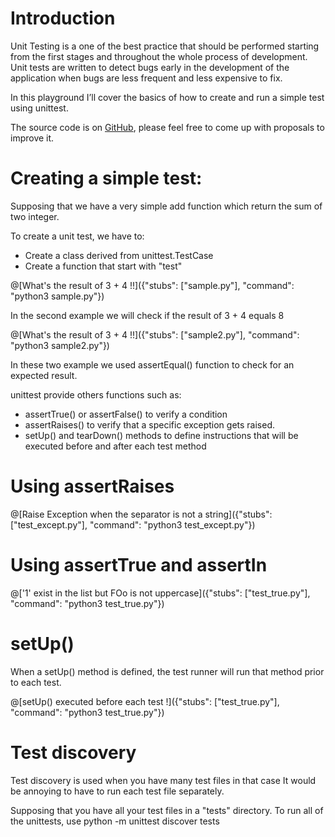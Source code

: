 # Introduction

Unit Testing is a one of the best practice that should be performed starting from the first stages and throughout the whole process of development. Unit tests are written to detect bugs early in the development of the application when bugs are less frequent and less expensive to fix.

In this playground I’ll cover the basics of how to create and run a simple test using unittest.

The source code is on [GitHub](https://github.com/abdesslem/playground-Nru8VX7O), please feel free to come up with proposals to improve it.

# Creating a simple test:

Supposing that we have a very simple add function which return the sum of two integer.

To create a unit test, we have to:

- Create a class derived from unittest.TestCase
- Create a function that start with "test"

@[What's the result of 3 + 4 !!]({"stubs": ["sample.py"], "command": "python3 sample.py"})

In the second example we will check if the result of 3 + 4 equals 8

@[What's the result of 3 + 4 !!]({"stubs": ["sample2.py"], "command": "python3 sample2.py"})

In these two example we used assertEqual() function to check for an expected result.

unittest provide others functions such as:

- assertTrue() or assertFalse() to verify a condition
- assertRaises() to verify that a specific exception gets raised.
- setUp() and tearDown() methods to define instructions that will be executed before and after each test method


# Using assertRaises

@[Raise Exception when the separator is not a string]({"stubs": ["test_except.py"], "command": "python3 test_except.py"})


# Using assertTrue and assertIn

@['1' exist in the list but FOo is not uppercase]({"stubs": ["test_true.py"], "command": "python3 test_true.py"})

# setUp()

When a setUp() method is defined, the test runner will run that method prior to each test.

@[setUp() executed before each test !]({"stubs": ["test_true.py"], "command": "python3 test_true.py"})


# Test discovery

Test discovery is used when you have many test files in that case It would be annoying to have to run each test file separately.

Supposing that you have all your test files in a "tests" directory. To run all of the unittests, use python -m unittest discover tests
